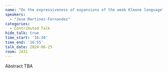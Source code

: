 ```yaml
---
name: "On the expressiveness of expansions of the weak Kleene language"
speakers:
  - "Jose Martinez-Fernandez"
categories:
  - Contributed Talk
hide_talk: true
time_start: '16:30'
time_end: '16:55'
talk_date: 2024-06-25
room: J431
---
```


Abstract TBA

